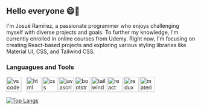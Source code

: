 ## Hello everyone 😄👋
I'm Josué Ramírez, a passionate programmer who enjoys challenging myself with diverse projects and goals. To further my knowledge, I'm currently enrolled in online courses from Udemy. Right now, I'm focusing on creating React-based projects and exploring various styling libraries like Material UI, CSS, and Tailwind CSS.

### Languagues and Tools
<img align="left" alt="vscode" width="40px" style="padding-right: 10;" src="https://cdn.jsdelivr.net/gh/devicons/devicon@latest/icons/vscode/vscode-original.svg" />
<img align="left" alt="html" width="40px" src="https://cdn.jsdelivr.net/gh/devicons/devicon@latest/icons/html5/html5-original.svg" />
<img align="left" alt="css" width="40px" src="https://cdn.jsdelivr.net/gh/devicons/devicon@latest/icons/css3/css3-original.svg" />
<img align="left" alt="javascript" width="40px" src="https://cdn.jsdelivr.net/gh/devicons/devicon@latest/icons/javascript/javascript-original.svg" />
<img align="left" alt="bootstrap" width="40px" src="https://cdn.jsdelivr.net/gh/devicons/devicon@latest/icons/bootstrap/bootstrap-original.svg" />
<img align="left" alt="tailwindcss" width="40px" src="https://cdn.jsdelivr.net/gh/devicons/devicon@latest/icons/tailwindcss/tailwindcss-original.svg" />
<img align="left" alt="react" width="40px" src="https://cdn.jsdelivr.net/gh/devicons/devicon@latest/icons/react/react-original.svg" />
<img align="left" alt="redux" width="40px" src="https://cdn.jsdelivr.net/gh/devicons/devicon@latest/icons/redux/redux-original.svg" />
<img alt="materialui" width="40px" src="https://cdn.jsdelivr.net/gh/devicons/devicon@latest/icons/materialui/materialui-original.svg" />

[![Top Langs](https://github-readme-stats.vercel.app/api/top-langs/?username=JARamirez96&layout=compact)](https://github.com/JARamirez96/github-readme-stats)

<!--
**JARamirez96/JARamirez96** is a ✨ _special_ ✨ repository because its `README.md` (this file) appears on your GitHub profile.

Here are some ideas to get you started:

- 🔭 I’m currently working on ...
- 🌱 I’m currently learning ...
- 👯 I’m looking to collaborate on ...
- 🤔 I’m looking for help with ...
- 💬 Ask me about ...
- 📫 How to reach me: ...
- 😄 Pronouns: ...
- ⚡ Fun fact: ...
-->

